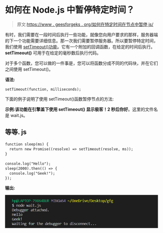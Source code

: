 # 如何在 Node.js 中暂停特定时间？

> 原文:[https://www . geesforgeks . org/如何在特定时间在节点中暂停 js/](https://www.geeksforgeeks.org/how-to-pause-in-node-js-for-a-specific-time/)

有时，我们需要在一段时间后执行一些功能，就像您向用户要求的那样，服务器端的下一个功能需要详细信息。那一次我们需要暂停服务器。所以要暂停特定时间，我们使用 [setTimeout()功能](https://www.geeksforgeeks.org/node-js-http-server-settimeout-method/)。它有一个附加的回调函数，在给定的时间后执行。 **setTimeout()** 可用于在给定的毫秒数后执行代码。

对于多个函数，您可以做的一件事是，您可以将函数分成不同的代码块，并在它们之间使用 setTimeout()。

**语法:**

```
setTimeout(function, milliseconds);
```

下面的例子说明了使用 setTimeout()函数暂停节点的方法:

**示例:**该功能在引擎盖下使用 **setTimeout()** 显示极客！2 秒后**你好**。这里的文件名是 wait.js。

## 等等. js

```
function sleep(ms) {
  return new Promise((resolve) => setTimeout(resolve, ms));
}

console.log("Hello");
sleep(2000).then(() => {
  console.log("Geek!");
});
```

**输出:**

![](img/6ba07867cfcb76ffc04c67ce4a00e2e5.png)